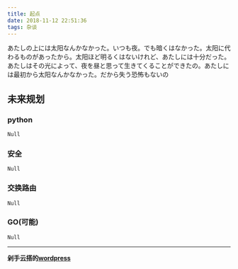 ```yaml
---
title: 起点
date: 2018-11-12 22:51:36
tags: 杂谈
---
```

あたしの上には太阳なんかなかった。いつも夜。でも暗くはなかった。太阳に代わるものがあったから。太阳ほど明るくはないけれど、あたしには十分だった。あたしはその光によって、夜を昼と思って生きてくることができたの。あたしには最初から太阳なんかなかった。だから失う恐怖もないの
<!-- more -->
## 未来规划

### python

``` python
Null
```

### 安全

```
Null
```

### 交换路由
```
Null
```

### GO(可能)

```
Null
```



----------------------------------------------------------
**剁手云搭的**[**wordpress**](http://47.100.211.202/wordpress/)
